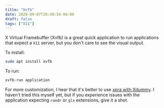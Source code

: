 ```yaml
---
title: "Xvfb"
date: 2020-09-07T20:49:54-04:00
draft: false
tags: ["X11"]
---
```


X Virtual Framebuffer (Xvfb) is a great quick application to run applications that expect a `X11` server, but you don't care to see the visual output.

To install:

```bash
sudo apt install xvfb
```

To run:

```bash
xvfb-run application
```

For more customization, I hear that it's better to use [xpra with Xdummy](https://xpra.org/trac/wiki/Xdummy). I haven't tried this myself yet, but if you experience issues with the application expecting `randr` or `glx` extensions, give it a shot.